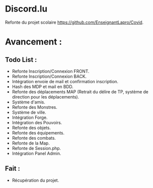 # Discord.lu
Refonte du projet scolaire https://github.com/EnseignantLapro/Covid.

# Avancement :

## Todo List :
- Refonte Inscription/Connexion FRONT.
- Refonte Inscription/Connexion BACK.
- Intégration envoie de mail et confirmation inscription.
- Hash des MDP et mail en BDD.
- Refonte des déplacements MAP (Retrait du délire de TP, système de direction pour les déplacements).
- Système d'amis.
- Refonte des Monstres.
- Système de ville.
- Intégration Forge.
- Intégration des Pouvoirs.
- Refonte des objets.
- Refonte des équipements.
- Refonte des combats.
- Refonte de la Map.
- Refonte de Session.php.
- Intégration Panel Admin.

## Fait :
- Récupération du projet.
